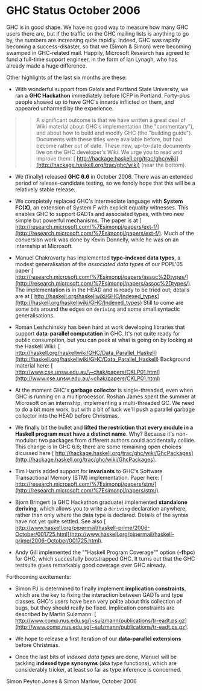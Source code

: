 # GHC Status October 2006


GHC is in good shape. We have no good way to measure how many GHC
users there are, but if the traffic on the GHC mailing lists is
anything to go by, the numbers are increasing quite rapidly. Indeed,
GHC was rapidly becoming a success-disaster, so that we (Simon &
Simon) were becoming swamped in GHC-related mail.  Happily,
Microsoft Research has agreed to fund a full-time support engineer,
in the form of Ian Lynagh, who has already made a huge difference.


Other highlights of the last six months are these:

- With wonderful support from Galois and Portland State University, we ran a **GHC Hackathon** immediately before ICFP in Portland.  Forty-plus people showed up to have GHC's innards inflicted on them, and appeared unharmed by the experience.

> >
> > A significant outcome is that we have written a great deal of Wiki material about GHC's implementation (the "commentary"), and about how to build and modify GHC (the "building guide").  Documents with these titles were available before, but had become rather out of date.  These new, up-to-date documents live on the GHC developer's Wiki.  We urge you to read and improve them:   [ http://hackage.haskell.org/trac/ghc/wiki](http://hackage.haskell.org/trac/ghc/wiki) (near the bottom).

- We (finally) released **GHC 6.6** in October 2006. There was an extended period of release-candidate testing, so we fondly hope that this will be a relatively stable release.

- We completely replaced GHC's intermediate language with **System FC(X)**, an extension of System F with explicit equality witnesses.  This enables GHC to support GADTs and associated types, with two new simple but powerful mechanisms. The paper is at [ http://research.microsoft.com/%7Esimonpj/papers/ext-f/](http://research.microsoft.com/%7Esimonpj/papers/ext-f/). Much of the conversion work was done by Kevin Donnelly, while he was on an internship at Microsoft.

- Manuel Chakravarty has implemented **type-indexed data types**, a modest generalisation of the *associated data types* of our POPL'05 paper  [ http://research.microsoft.com/%7Esimonpj/papers/assoc%2Dtypes/](http://research.microsoft.com/%7Esimonpj/papers/assoc%2Dtypes/). The implementation is in the HEAD and is ready to be tried out; details are at [ http://haskell.org/haskellwiki/GHC/Indexed_types](http://haskell.org/haskellwiki/GHC/Indexed_types) Still to come are some bits around the edges on `deriving` and some small syntactic generalisations.

- Roman Leshchinskiy has been hard at work developing libraries that support **data-parallel computation** in GHC.  It's not quite ready for public consumption, but you can peek at what is going on by looking at the Haskell Wiki: [ http://haskell.org/haskellwiki/GHC/Data_Parallel_Haskell](http://haskell.org/haskellwiki/GHC/Data_Parallel_Haskell)  Background material here: [ http://www.cse.unsw.edu.au/\~chak/papers/CKLP01.html](http://www.cse.unsw.edu.au/~chak/papers/CKLP01.html)

- At the moment GHC's **garbage collector** is single-threaded, even when GHC is running on a multiprocessor.  Roshan James spent the summer at Microsoft on an internship, implementing a multi-threaded GC.  We need to do a bit more work, but with a bit of luck we'll push a parallel garbage collector into the HEAD before Christmas.

- We finally bit the bullet and **lifted the restriction that every module in a Haskell program must have a distinct name**.  Why?  Because it's non-modular: two packages from different authors could accidentally collide.  This change is in GHC 6.6; there are some remaining open choices dicussed here [ http://hackage.haskell.org/trac/ghc/wiki/GhcPackages](http://hackage.haskell.org/trac/ghc/wiki/GhcPackages).

- Tim Harris added support for **invariants** to GHC's Software Transactional Memory (STM) implementation. Paper here: [ http://research.microsoft.com/%7Esimonpj/papers/stm/](http://research.microsoft.com/%7Esimonpj/papers/stm/).

- Bjorn Bringert (a GHC Hackathon graduate) implemented **standalone deriving**, which allows you to write a `deriving` declaration anywhere, rather than only where the data type is declared.  Details of the syntax have not yet quite settled.  See also [ http://www.haskell.org/pipermail/haskell-prime/2006-October/001725.html](http://www.haskell.org/pipermail/haskell-prime/2006-October/001725.html).

- Andy Gill implemented the ""Haskell Program Coverage"" option (**-fhpc**) for GHC, which succesfully bootstrapped GHC. It turns out that the GHC testsuite gives remarkably good coverage over GHC already.


Forthcoming excitements:

-  Simon PJ is determined to finally implement **implication constraints**, which are the key to fixing the interaction between GADTs and type classes.   GHC's users have been very polite about this collection of bugs, but they should really be fixed.  Implication constraints are described by Martin Sulzmann: [ http://www.comp.nus.edu.sg/\~sulzmann/publications/tr-eadt.ps.gz](http://www.comp.nus.edu.sg/~sulzmann/publications/tr-eadt.ps.gz).

- We hope to release a first iteration of our **data-parallel extensions** before Christmas.

- Once the last bits of *indexed data types* are done, Manuel will be tackling **indexed type synonyms** (aka type functions), which are considerably tricker, at least so far as type inference is concerned.


Simon Peyton Jones & Simon Marlow, October 2006
